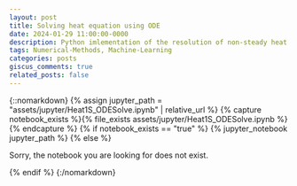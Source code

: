 ```yaml
---
layout: post
title: Solving heat equation using ODE
date: 2024-01-29 11:00:00-0000
description: Python imlementation of the resolution of non-steady heat equation using an ODE formulation.
tags: Numerical-Methods, Machine-Learning
categories: posts
giscus_comments: true
related_posts: false
---
```




{::nomarkdown}
{% assign jupyter_path = "assets/jupyter/Heat1S_ODESolve.ipynb" | relative_url %}
{% capture notebook_exists %}{% file_exists assets/jupyter/Heat1S_ODESolve.ipynb %}{% endcapture %}
{% if notebook_exists == "true" %}
    {% jupyter_notebook jupyter_path %}
{% else %}
    <p>Sorry, the notebook you are looking for does not exist.</p>
{% endif %}
{:/nomarkdown}


